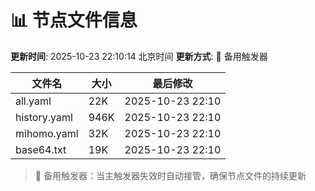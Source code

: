 # 📊 节点文件信息

**更新时间**: 2025-10-23 22:10:14 北京时间
**更新方式**: 🔄 备用触发器

| 文件名 | 大小 | 最后修改 |
|--------|------|----------|
| all.yaml | 22K | 2025-10-23 22:10 |
| history.yaml | 946K | 2025-10-23 22:10 |
| mihomo.yaml | 32K | 2025-10-23 22:10 |
| base64.txt | 19K | 2025-10-23 22:10 |

> 🔄 备用触发器：当主触发器失效时自动接管，确保节点文件的持续更新
